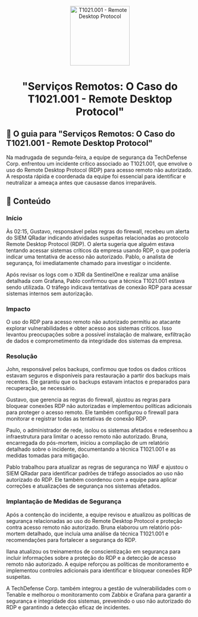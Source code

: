 <p align="center">
  <a href="SUA_URL_DE_IMAGEM">
    <img src="./images/guia.png" alt="T1021.001 - Remote Desktop Protocol" width="160" height="160">
  </a>
  <h1 align="center">"Serviços Remotos: O Caso do T1021.001 - Remote Desktop Protocol"</h1>
</p>

## :dart: O guia para "Serviços Remotos: O Caso do T1021.001 - Remote Desktop Protocol"

Na madrugada de segunda-feira, a equipe de segurança da TechDefense Corp. enfrentou um incidente crítico associado ao T1021.001, que envolve o uso do Remote Desktop Protocol (RDP) para acesso remoto não autorizado. A resposta rápida e coordenada da equipe foi essencial para identificar e neutralizar a ameaça antes que causasse danos irreparáveis.

## :dart: Conteúdo

### Início

Às 02:15, Gustavo, responsável pelas regras do firewall, recebeu um alerta do SIEM QRadar indicando atividades suspeitas relacionadas ao protocolo Remote Desktop Protocol (RDP). O alerta sugeria que alguém estava tentando acessar sistemas críticos da empresa usando RDP, o que poderia indicar uma tentativa de acesso não autorizado. Pablo, o analista de segurança, foi imediatamente chamado para investigar o incidente.

Após revisar os logs com o XDR da SentinelOne e realizar uma análise detalhada com Grafana, Pablo confirmou que a técnica T1021.001 estava sendo utilizada. O tráfego indicava tentativas de conexão RDP para acessar sistemas internos sem autorização.

### Impacto

O uso do RDP para acesso remoto não autorizado permitiu ao atacante explorar vulnerabilidades e obter acesso aos sistemas críticos. Isso levantou preocupações sobre a possível instalação de malware, exfiltração de dados e comprometimento da integridade dos sistemas da empresa.

### Resolução

John, responsável pelos backups, confirmou que todos os dados críticos estavam seguros e disponíveis para restauração a partir dos backups mais recentes. Ele garantiu que os backups estavam intactos e preparados para recuperação, se necessário.

Gustavo, que gerencia as regras do firewall, ajustou as regras para bloquear conexões RDP não autorizadas e implementou políticas adicionais para proteger o acesso remoto. Ele também configurou o firewall para monitorar e registrar todas as tentativas de conexão RDP.

Paulo, o administrador de rede, isolou os sistemas afetados e redesenhou a infraestrutura para limitar o acesso remoto não autorizado. Bruna, encarregada do pós-mortem, iniciou a compilação de um relatório detalhado sobre o incidente, documentando a técnica T1021.001 e as medidas tomadas para mitigação.

Pablo trabalhou para atualizar as regras de segurança no WAF e ajustou o SIEM QRadar para identificar padrões de tráfego associados ao uso não autorizado do RDP. Ele também coordenou com a equipe para aplicar correções e atualizações de segurança nos sistemas afetados.

### Implantação de Medidas de Segurança

Após a contenção do incidente, a equipe revisou e atualizou as políticas de segurança relacionadas ao uso do Remote Desktop Protocol e proteção contra acesso remoto não autorizado. Bruna elaborou um relatório pós-mortem detalhado, que incluía uma análise da técnica T1021.001 e recomendações para fortalecer a segurança do RDP.

Ilana atualizou os treinamentos de conscientização em segurança para incluir informações sobre a proteção do RDP e a detecção de acesso remoto não autorizado. A equipe reforçou as políticas de monitoramento e implementou controles adicionais para identificar e bloquear conexões RDP suspeitas.

A TechDefense Corp. também integrou a gestão de vulnerabilidades com o Tenable e melhorou o monitoramento com Zabbix e Grafana para garantir a segurança e integridade dos sistemas, prevenindo o uso não autorizado do RDP e garantindo a detecção eficaz de incidentes.

